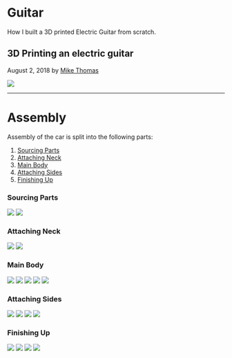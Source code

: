 # Guitar

How I built a 3D printed Electric Guitar from scratch.

## 3D Printing an electric guitar

August 2, 2018 by [Mike Thomas](https://github.com/mikepthomas)

![](https://github.com/mikepthomas/mikepthomas.github.io/raw/develop/src/img/guitar/guitar-hero.jpg)

---

# Assembly

Assembly of the car is split into the following parts:

1. [Sourcing Parts](#sourcing-parts)
1. [Attaching Neck](#attaching-neck)
1. [Main Body](#main-body)
1. [Attaching Sides](#attaching-sides)
1. [Finishing Up](#finishing-up)

### Sourcing Parts

![](https://github.com/mikepthomas/mikepthomas.github.io/raw/develop/src/img/guitar/01-sourcing-parts.jpg)
![](https://github.com/mikepthomas/mikepthomas.github.io/raw/develop/src/img/guitar/02-finished-sourcing.jpg)

### Attaching Neck

![](https://github.com/mikepthomas/mikepthomas.github.io/raw/develop/src/img/guitar/03-first-part-front.jpg)
![](https://github.com/mikepthomas/mikepthomas.github.io/raw/develop/src/img/guitar/04-first-part-rear.jpg)

### Main Body

![](https://github.com/mikepthomas/mikepthomas.github.io/raw/develop/src/img/guitar/05-second-part.jpg)
![](https://github.com/mikepthomas/mikepthomas.github.io/raw/develop/src/img/guitar/06-tension-springs.jpg)
![](https://github.com/mikepthomas/mikepthomas.github.io/raw/develop/src/img/guitar/07-third-part-back.jpg)
![](https://github.com/mikepthomas/mikepthomas.github.io/raw/develop/src/img/guitar/08-third-part-front.jpg)
![](https://github.com/mikepthomas/mikepthomas.github.io/raw/develop/src/img/guitar/09-full-length.jpg)

### Attaching Sides

![](https://github.com/mikepthomas/mikepthomas.github.io/raw/develop/src/img/guitar/10-sides.jpg)
![](https://github.com/mikepthomas/mikepthomas.github.io/raw/develop/src/img/guitar/11-sides-install.jpg)
![](https://github.com/mikepthomas/mikepthomas.github.io/raw/develop/src/img/guitar/12-almost-there.jpg)
![](https://github.com/mikepthomas/mikepthomas.github.io/raw/develop/src/img/guitar/13-sides-clamping.jpg)

### Finishing Up

![](https://github.com/mikepthomas/mikepthomas.github.io/raw/develop/src/img/guitar/14-body-finished.jpg)
![](https://github.com/mikepthomas/mikepthomas.github.io/raw/develop/src/img/guitar/15-electronics.jpg)
![](https://github.com/mikepthomas/mikepthomas.github.io/raw/develop/src/img/guitar/16-rear-cover.jpg)
![](https://github.com/mikepthomas/mikepthomas.github.io/raw/develop/src/img/guitar/17-finished.jpg)
